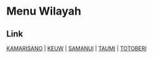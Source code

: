 # Menu Wilayah

## Link

[KAMARISANO](https://github.com/gigit-pemilu/pemilu-2024-94-papua-tengah/tree/main/pilpres/hitung-suara/sub/94-papua-tengah/sub/01-nabire/sub/11-wapoga/sub/2003-kamarisano)
 | 
[KEUW](https://github.com/gigit-pemilu/pemilu-2024-94-papua-tengah/tree/main/pilpres/hitung-suara/sub/94-papua-tengah/sub/01-nabire/sub/11-wapoga/sub/2005-keuw)
 | 
[SAMANUI](https://github.com/gigit-pemilu/pemilu-2024-94-papua-tengah/tree/main/pilpres/hitung-suara/sub/94-papua-tengah/sub/01-nabire/sub/11-wapoga/sub/2002-samanui)
 | 
[TAUMI](https://github.com/gigit-pemilu/pemilu-2024-94-papua-tengah/tree/main/pilpres/hitung-suara/sub/94-papua-tengah/sub/01-nabire/sub/11-wapoga/sub/2004-taumi)
 | 
[TOTOBERI](https://github.com/gigit-pemilu/pemilu-2024-94-papua-tengah/tree/main/pilpres/hitung-suara/sub/94-papua-tengah/sub/01-nabire/sub/11-wapoga/sub/2001-totoberi)

